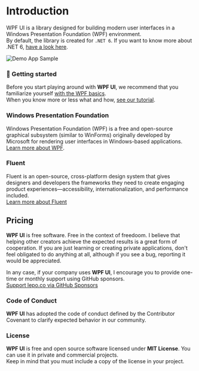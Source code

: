 # Introduction
WPF UI is a library designed for building modern user interfaces in a Windows Presentation Foundation (WPF) environment.  
By default, the library is created for `.NET 6`. If you want to know more about .NET 6, [have a look here](https://docs.microsoft.com/en-us/dotnet/core/whats-new/dotnet-6).

![Demo App Sample](https://user-images.githubusercontent.com/13592821/166259110-0fb98120-fe34-4e6d-ab92-9f72ad7113c3.png)

### 🚀 Getting started
Before you start playing around with **WPF UI**, we recommend that you familiarize yourself [with the WPF basics](https://docs.microsoft.com/en-us/dotnet/desktop/wpf/get-started/create-app-visual-studio?view=netdesktop-6.0).  
When you know more or less what and how, [see our tutorial](https://wpfui.lepo.co/documentation/tutorial).

### Windows Presentation Foundation
Windows Presentation Foundation (WPF) is a free and open-source graphical subsystem (similar to WinForms) originally developed by Microsoft for rendering user interfaces in Windows-based applications.  
[Learn more about WPF](https://github.com/dotnet/wpf).

### Fluent
Fluent is an open-source, cross-platform design system that gives designers and developers the frameworks they need to create engaging product experiences—accessibility, internationalization, and performance included.  
[Learn more about Fluent](https://www.microsoft.com/design/fluent/#/)

## Pricing
**WPF UI** is free software. Free in the context of freedoom. I believe that helping other creators achieve the expected results is a great form of cooperation. If you are just learning or creating private applications, don't feel obligated to do anything at all, although if you see a bug, reporting it would be appreciated.

In any case, if your company uses **WPF UI**, I encourage you to provide one-time or monthly support using GitHub sponsors.  
[Support lepo.co via GitHub Sponsors](https://github.com/sponsors/lepoco)

### Code of Conduct

**WPF UI** has adopted the code of conduct defined by the Contributor Covenant to clarify expected behavior in our community.

### License
**WPF UI** is free and open source software licensed under **MIT License**. You can use it in private and commercial projects.  
Keep in mind that you must include a copy of the license in your project.
